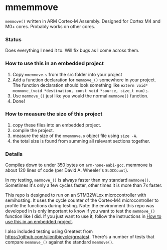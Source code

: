# mmemmove
`memmove()` written in ARM Cortex-M Assembly. Designed for Cortex M4 and M0+ cores. Probably works on other cores.

### Status 
Does everything I need it to. Will fix bugs as I come across them.

### How to use this in an embedded project
1. Copy `mmemmove.s` from the src folder into your project
2. Add a function declaration for `memmove_()` somewhere in your project. The function declaration should look something like `extern void* memmove_(void *destination, const void *source, size_t num);`.
3. Use `memmove_()` just like you would the normal `memmove()` function.
4. Done!

### How to measure the size of this project
1. copy these files into an embedded project.
2. compile the project.
3. measure the size of the `mmemmove.o` object file using `size -A`.
4. the total size is found from summing all relevant sections together.


### Details

Compiles down to under 350 bytes on `arm-none-eabi-gcc`. memmove is about 120 lines of code (per David A. Wheeler's `SLOCCount`).

In my testing, `memmove_()` is always faster than my standard `memmove()`. Sometimes it's only a few cycles faster, other times it is more than 7x faster.

This repo is designed to run on an STM32WLxx microcontroller with semihosting. It uses the cycle counter of the Cortex-M4 microcontroller to profile the functions during testing.
Note: the environment this repo was developed in is only important to know if you want to test the `memmove_()` function like I did. If you just want to use it, follow the instructions in [How to use this in an embedded project](#how-to-use-this-in-an-embedded-project).

I also included testing using Greatest from https://github.com/silentbicycle/greatest. There's a number of tests that compare `memmove_()` against the standard `memmove()`.
